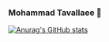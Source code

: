 ### Mohammad Tavallaee 👋


[![Anurag's GitHub stats](https://github-readme-stats.vercel.app/api?username=MamadTvl)](https://github.com/anuraghazra/github-readme-stats)

